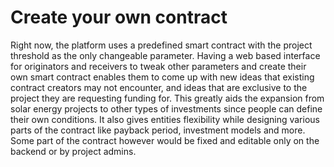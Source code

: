 # Create your own contract

Right now, the platform uses a predefined smart contract with the project threshold as the only changeable parameter. Having a web based interface for originators and receivers to tweak other parameters and create their own smart contract enables them to come up with new ideas that existing contract creators may not encounter, and ideas that are exclusive to the project they are requesting funding for. This greatly aids the expansion from solar energy projects to other types of investments since people can define their own conditions. It also gives entities flexibility while designing various parts of the contract like payback period, investment models and more. Some part of the contract however would be fixed and editable only on the backend or by project admins.

